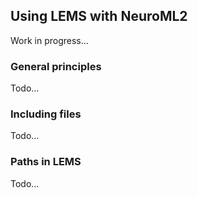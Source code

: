 ## Using LEMS with NeuroML2

Work in progress...

###  General principles

Todo...

###  Including files

Todo...

### Paths in LEMS

Todo...

